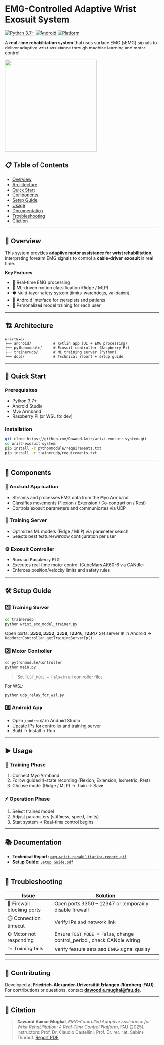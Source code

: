 # EMG-Controlled Adaptive Wrist Exosuit System

[![Python 3.7+](https://img.shields.io/badge/python-3.7+-blue.svg)](https://www.python.org/downloads/)
[![Android](https://img.shields.io/badge/Android-Kotlin-green.svg)](https://developer.android.com/)
[![Platform](https://img.shields.io/badge/Platform-Android%20%7C%20Raspberry%20Pi%20%7C%20Python-lightgrey.svg)]()

A **real-time rehabilitation system** that uses surface EMG (sEMG) signals to deliver adaptive wrist assistance through machine learning and motor control.


<p align="left">
  
  <img src="https://github.com/Dawood-Amir/wrist-exosuit-system/blob/main/Report/demo.gif?raw=true" width="300"/>
</p>

## 📋 Table of Contents

* [Overview](#overview)
* [Architecture](#architecture)
* [Quick Start](#quick-start)
* [Components](#components)
* [Setup Guide](#setup-guide)
* [Usage](#usage)
* [Documentation](#documentation)
* [Troubleshooting](#troubleshooting)
* [Citation](#citation)

---

## 🎯 Overview

This system provides **adaptive motor assistance for wrist rehabilitation**, interpreting forearm EMG signals to control a **cable-driven exosuit** in real time.

**Key Features**

* 🧠 Real-time EMG processing 
* 🤖 ML-driven motion classification (Ridge / MLP)
* 🛡️ Multi-layer safety system (limits, watchdogs, validation)
* 📱 Android interface for therapists and patients
* 🔧 Personalized model training for each user

---

## 🏗️ Architecture

```
WristExo/
├── android/          # Kotlin app (UI + EMG processing)
├── pythonmodule/     # Exosuit controller (Raspberry Pi)
├── trainerudp/       # ML training server (Python)
└── docs/             # Technical report + setup guide
```

---

## 🚀 Quick Start

### Prerequisites

* Python 3.7+
* Android Studio
* Myo Armband
* Raspberry Pi (or WSL for dev)

### Installation

```bash
git clone https://github.com/Dawood-Amir/wrist-exosuit-system.git
cd wrist-exosuit-system
pip install -r pythonmodule/requirements.txt
pip install -r trainerudp/requirements.txt
```

---

## 🧩 Components

### 📱 Android Application

* Streams and processes EMG data from the Myo Armband
* Classifies movements (Flexion / Extension / Co-contraction / Rest)
* Controls exosuit parameters and communicates via UDP

### 🧠 Training Server

* Optimizes ML models (Ridge / MLP) via parameter search
* Selects best feature/window configuration per user

### ⚙️ Exosuit Controller

* Runs on Raspberry Pi 5
* Executes real-time motor control (CubeMars AK60-6 via CANdle)
* Enforces position/velocity limits and safety rules

---

## 🛠️ Setup Guide

### 1️⃣ Training Server

```bash
cd trainerudp
python wrist_exo_model_trainer.py
```

Open ports: **3350, 3352, 3358, 12346, 12347**
Set server IP in Android → `UdpMotorController.getTrainingServerIp()`

### 2️⃣ Motor Controller

```bash
cd pythonmodule/controller
python main.py
```

> Set `TEST_MODE = False` in all controller files.

For WSL:

```bash
python udp_relay_for_wsl.py
```

### 3️⃣ Android App

* Open `/android/` in Android Studio
* Update IPs for controller and training server
* Build → Install → Run

---

## ▶️ Usage

### 🧾 Training Phase

1. Connect Myo Armband
2. Follow guided 4-state recording (Flexion, Extension, Isometric, Rest)
3. Choose model (Ridge / MLP) → Train → Save

### ⚡ Operation Phase

1. Select trained model
2. Adjust parameters (stiffness, speed, limits)
3. Start system → Real-time control begins

---

## 📚 Documentation

* **Technical Report:** [`emg-wrist-rehabilitation-report.pdf`](Report/emg-wrist-rehabilitation-report.pdf)
* **Setup Guide:** [`Setup Guide.pdf`](Report/Setup%20Guide.pdf)

---

## 🧩 Troubleshooting

| Issue                      | Solution                                                |
| -------------------------- | ------------------------------------------------------- |
| 🔴 Firewall blocking ports | Open ports 3350 – 12347 or temporarily disable firewall |
| ⏱️ Connection timeout      | Verify IPs and network link                             |
| ⚙️ Motor not responding    | Ensure `TEST_MODE = False`, change control_period , check CANdle wiring      |
| 📉 Training fails          | Verify feature sets and EMG signal quality              |

---

## 🤝 Contributing

Developed at **Friedrich-Alexander-Universität Erlangen-Nürnberg (FAU)**.
For contributions or questions, contact **[dawood.a.mughal@fau.de](mailto:dawood.a.mughal@fau.de)**.

---

## 📄 Citation

> **Dawood Aamar Mughal**, *EMG-Controlled Adaptive Assistance for Wrist Rehabilitation: A Real-Time Control Platform*, FAU (2025).
> Instructors: Prof. Dr. Claudio Castellini, Prof. Dr. rer. nat. Sabine Thürauf.
> [Report PDF](docs/emg-wrist-rehabilitation-report.pdf)


